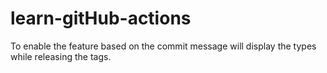 # learn-gitHub-actions 

To enable the feature based on the commit message will display the types while releasing the tags.
        
